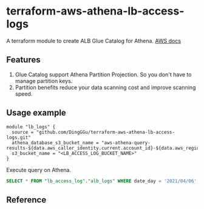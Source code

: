 # terraform-aws-athena-lb-access-logs
A terraform module to create ALB Glue Catalog for Athena.
[AWS docs](https://docs.aws.amazon.com/athena/latest/ug/application-load-balancer-logs.html#create-alb-table-partition-projection)

## Features
1. Glue Catalog support Athena Partition Projection. So you don't have to manage partition keys.
2. Partition benefits reduce your data scanning cost and improve scanning speed.

## Usage example
```hcl
module "lb_logs" {
  source = "github.com/DingGGu/terraform-aws-athena-lb-access-logs.git"
  athena_database_s3_bucket_name = "aws-athena-query-results-${data.aws_caller_identity.current.account_id}-${data.aws_region.current.name}"
  s3_bucket_name = "<LB_ACCESS_LOG_BUCKET_NAME>"
}
```

Execute query on Athena.
```sql
SELECT * FROM "lb_access_log"."alb_logs" WHERE date_day = '2021/04/06' limit 10;
```

## Reference
